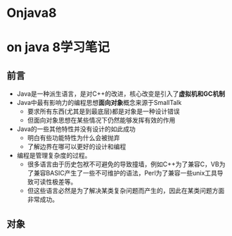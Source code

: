 # Onjava8

# on java 8学习笔记
## 前言
* Java是一种派生语言，是对C++的改进，核心改变是引入了**虚拟机和GC机制**
* Java中最有影响力的编程思想**面向对象**概念来源于SmallTalk
    * 要求所有东西(尤其是到最底层)都是对象是一种设计错误
    * 但面向对象思想在某些情况下仍然能够发挥有效的作用
* Java的一些其他特性并没有设计的如此成功
    * 明白有些功能特性为什么会被抛弃
    * 了解边界在哪可以更好的设计和编程
* 编程是管理复杂度的过程。
    * 很多语言由于历史包袱不可避免的导致撞墙，例如C++为了兼容C，VB为了兼容BASIC产生了一些不可维护的语法，Perl为了兼容一些unix工具导致可读性极差等。
    * 但这些语言必然是为了解决某类复杂问题而产生的，因此在某类问题方面非常成功。
## 对象

